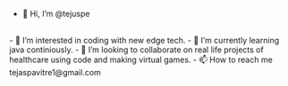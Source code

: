 - 👋 Hi, I’m @tejuspe
<br >
- 👀 I’m interested in coding with new edge tech.
- 🌱 I’m currently learning java continiously.
- 💞️ I’m looking to collaborate on real life projects of healthcare using code and making virtual games.
- 📫 How to reach me tejaspavitre1@gmail.com

<!---
tejuspe/tejuspe is a ✨ special ✨ repository because its `README.md` (this file) appears on your GitHub profile.
You can click the Preview link to take a look at your changes.
--->
